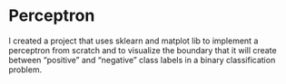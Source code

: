 # Perceptron
I created a project that uses sklearn and matplot lib to implement a perceptron from scratch and to visualize the boundary that it will create between “positive” and “negative” class labels in a binary classification problem. 
